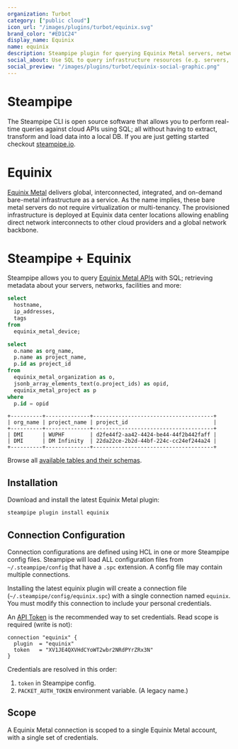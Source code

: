 ```yaml
---
organization: Turbot
category: ["public cloud"]
icon_url: "/images/plugins/turbot/equinix.svg"
brand_color: "#ED1C24"
display_name: Equinix
name: equinix
description: Steampipe plugin for querying Equinix Metal servers, networks, facilities and more.
social_about: Use SQL to query infrastructure resources (e.g. servers, networks) from Equinix Metal. Open source CLI. No DB required. 
social_preview: "/images/plugins/turbot/equinix-social-graphic.png"
---
```


# Steampipe

The Steampipe CLI is open source software that allows you to perform real-time queries against cloud APIs using SQL; all without having to extract, transform and load data into a local DB. If you are just getting started checkout [steampipe.io](https://steampipe.io).

# Equinix

[Equinix Metal](https://metal.equinix.com) delivers global, interconnected, integrated, and on-demand bare-metal infrastructure as a service. As the name implies, these bare metal servers do not require virtualization or multi-tenancy. The provisioned infrastructure is deployed at Equinix data center locations allowing enabling direct network interconnects to other cloud providers and a global network backbone.

# Steampipe + Equinix

Steampipe allows you to query [Equinix Metal APIs](https://metal.equinix.com/developers/api/) with SQL; retrieving metadata about your servers, networks, facilities and more:

```sql
select 
  hostname, 
  ip_addresses,
  tags
from 
  equinix_metal_device;
```

```sql
select
  o.name as org_name,
  p.name as project_name,
  p.id as project_id
from
  equinix_metal_organization as o,
  jsonb_array_elements_text(o.project_ids) as opid,
  equinix_metal_project as p
where
  p.id = opid
```
```
+----------+--------------+--------------------------------------+
| org_name | project_name | project_id                           |
+----------+--------------+--------------------------------------+
| DMI      | WUPHF        | d2fe44f2-aa42-4424-be44-44f2b442faff |
| DMI      | DM Infinity  | 22da22ce-2b2d-44bf-224c-cc24ef244a24 |
+----------+--------------+--------------------------------------+
```

Browse all [available tables and their schemas](equinix/tables).

## Installation

Download and install the latest Equinix Metal plugin:

```bash
steampipe plugin install equinix
```

## Connection Configuration

Connection configurations are defined using HCL in one or more Steampipe config files. Steampipe will load ALL configuration files from `~/.steampipe/config` that have a `.spc` extension. A config file may contain multiple connections.

Installing the latest equinix plugin will create a connection file (`~/.steampipe/config/equinix.spc`) with a single connection named `equinix`. You must modify this connection to include your personal credentials.

An [API Token](https://metal.equinix.com/developers/api/) is the recommended way to set credentials. Read scope is required (write is not):

```hcl
connection "equinix" {
  plugin  = "equinix"
  token   = "XV1JE4QXVHdCYoWT2wbr2NRdPYrZRx3N"
}
```

Credentials are resolved in this order:
1. `token` in Steampipe config.
2. `PACKET_AUTH_TOKEN` environment variable. (A legacy name.)

## Scope

A Equinix Metal connection is scoped to a single Equinix Metal account, with a single set of credentials.

